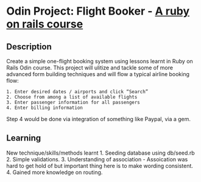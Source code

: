 # Odin Project: Flight Booker - [A ruby on rails course](https://www.theodinproject.com/lessons/ruby-on-rails-flight-booker)

## Description
Create a simple one-flight booking system using lessons learnt in Ruby on Rails Odin course. 
This project will ulitize and tackle some of more advanced form building techniques and will flow a typical airline booking flow:

    1. Enter desired dates / airports and click “Search”
    2. Choose from among a list of available flights
    3. Enter passenger information for all passengers
    4. Enter billing information

Step 4 would be done via integration of something like Paypal, via a gem.

## Learning
New technique/skills/methods learnt
    1. Seeding database using db/seed.rb
    2. Simple validations.
    3. Understanding of association 
        - Assoication was hard to get hold of but important thing here is to make wording consistent. 
    4. Gained more knowledge on routing. 
